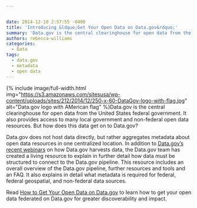 ```yaml
---


date: 2014-12-10 2:57:55 -0400
title: 'Introducing &ldquo;Get Your Open Data on Data.gov&rdquo;'
summary: 'Data.gov is the central clearinghouse for open data from the United States federal government. It also provides access to many local government and non-federal open data resources. But how does this data get on to Data.gov? Data.gov does not host data directly, but rather aggregates metadata about open'
authors: rebecca-williams
categories:
  - Data
tags:
  - data.gov
  - metadata
  - open data
---
```



{% include image/full-width.html img="https://s3.amazonaws.com/sitesusa/wp-content/uploads/sites/212/2014/12/250-x-60-DataGov-logo-with-flag.jpg" alt="Data.gov logo with AMerican flag" %}Data.gov is the central clearinghouse for open data from the United States federal government. It also provides access to many local government and non-federal open data resources. But how does this data get on to Data.gov?

Data.gov does not host data directly, but rather aggregates metadata about open data resources in one centralized location. In addition to [Data.gov&#8217;s recent webinars](https://www.WHATEVER/2014/12/04/data-govs-data-pipeline-explained/) on how Data.gov harvests data, the Data.gov team has created a living resource to explain in further detail how data must be structured to connect to the Data.gov pipeline. This resource includes an overall overview of the Data.gov pipeline, further resources and tools and an FAQ. It also explains in detail what metadata is required for federal, federal geospatial, and non-federal data sources.

Read [How to Get Your Open Data on Data.gov](https://www.WHATEVER/resources/how-to-get-your-open-data-on-data-gov/) to learn how to get your open data federated on Data.gov for greater discoverability and impact.
